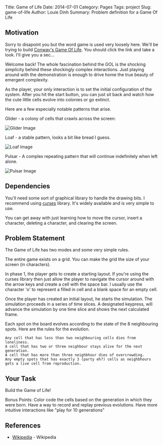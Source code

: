 Title: Game of Life
Date: 2014-07-01
Category: Pages
Tags: project
Slug: game-of-life
Author: Louie Dinh
Summary: Problem definition for a Game Of Life

Motivation
----------

Sorry to disapoint you but the word game is used very loosely here. We'll be trying
to build [Conway's Game Of Life](http://en.wikipedia.org/wiki/Conway's_Game_of_Life). 
You should click the link and take a look. I'll give you a sec...

Welcome back! The whole fascination behind the GOL is the shocking simplicity behind
these shockingly complex interactions. Just playing around with the demonstration is 
enough to drive home the true beauty of emergent complexity.

As the player, your only interaction is to set the initial configuration of the system.
After you hit the start button, you can just sit back and watch how the cute little
cells evolve into colonies or go extinct.

Here are a few especially notable patterns that arise.

Glider - a colony of cells that crawls across the screen:

![Glider Image](http://upload.wikimedia.org/wikipedia/commons/f/f2/Game_of_life_animated_glider.gif)

Loaf - a stable pattern, looks a bit like bread I guess.

![Loaf Image](http://upload.wikimedia.org/wikipedia/commons/thumb/f/f4/Game_of_life_loaf.svg/98px-Game_of_life_loaf.svg.png)

Pulsar - A complex repeating pattern that will continue indefinitely when left alone.

![Pulsar Image](http://upload.wikimedia.org/wikipedia/commons/0/07/Game_of_life_pulsar.gif)


Dependencies
-----------

You'll need some sort of graphical library to handle the drawing bits. I recommend
using [curses](https://docs.python.org/3/library/curses.html) library. It's widely
available and is very simple to use.

You can get away with just learning how to move the cursor, insert a character, 
deleting a character, and clearing the screen. 


Problem Statement
-----------------

The Game of Life has two modes and some very simple rules.

The entire game exists on a grid. You can make the grid the size of your
screen (in characters).

In phase 1, the player gets to create a starting layout. If you're
using the curses library then just allow the player to navigate
the cursor around with the arrow keys and create a cell with the space bar.
I usually use the character 'o' to represent a filled in cell and a blank
space for an empty cell.

Once the player has created an initial layout, he starts the simulation. 
The simulation proceeds in a series of time slices. A designated keypress,
will advance the simulation by one time slice and shows the next calculated 
frame.

Each spot on the board evolves according to the state of the 8 neighbouring spots.
Here are the rules for the evolution.

    Any cell that has less than two neighbouring cells dies from loneliness.
    A cell that has two or three neighbour stays alive for the next generation.
    A cell that has more than three neighbhour dies of overcrowding.
    Any empty spots that has exactly 3 (party eh?) cells as neighbhours gets a live cell from reproduction.

Your Task
---------

Build the Game of Life! 

Bonus Points:
    Color code the cells based on the generation in which they were born.
    Have a way to record and replay previous evolutions.
    Have more intuitive interactions like "play for 10 generations" 


References
-----------

* [Wikipedia](http://en.wikipedia.org/wiki/Conway's_Game_of_Life) - Wikipedia
